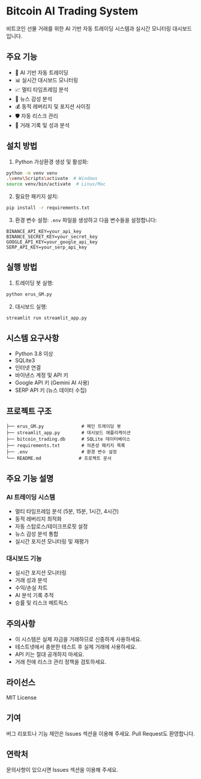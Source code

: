 # Bitcoin AI Trading System

비트코인 선물 거래를 위한 AI 기반 자동 트레이딩 시스템과 실시간 모니터링 대시보드입니다.

## 주요 기능

- 🤖 AI 기반 자동 트레이딩
- 📊 실시간 대시보드 모니터링
- 📈 멀티 타임프레임 분석
- 📰 뉴스 감성 분석
- 💰 동적 레버리지 및 포지션 사이징
- 🛡️ 자동 리스크 관리
- 📝 거래 기록 및 성과 분석

## 설치 방법

1. Python 가상환경 생성 및 활성화:
```bash
python -m venv venv
.\venv\Scripts\activate  # Windows
source venv/bin/activate  # Linux/Mac
```

2. 필요한 패키지 설치:
```bash
pip install -r requirements.txt
```

3. 환경 변수 설정:
`.env` 파일을 생성하고 다음 변수들을 설정합니다:
```
BINANCE_API_KEY=your_api_key
BINANCE_SECRET_KEY=your_secret_key
GOOGLE_API_KEY=your_google_api_key
SERP_API_KEY=your_serp_api_key
```

## 실행 방법

1. 트레이딩 봇 실행:
```bash
python erus_GM.py
```

2. 대시보드 실행:
```bash
streamlit run streamlit_app.py
```

## 시스템 요구사항

- Python 3.8 이상
- SQLite3
- 인터넷 연결
- 바이낸스 계정 및 API 키
- Google API 키 (Gemini AI 사용)
- SERP API 키 (뉴스 데이터 수집)

## 프로젝트 구조

```
├── erus_GM.py              # 메인 트레이딩 봇
├── streamlit_app.py        # 대시보드 애플리케이션
├── bitcoin_trading.db      # SQLite 데이터베이스
├── requirements.txt        # 의존성 패키지 목록
├── .env                    # 환경 변수 설정
└── README.md              # 프로젝트 문서
```

## 주요 기능 설명

### AI 트레이딩 시스템
- 멀티 타임프레임 분석 (5분, 15분, 1시간, 4시간)
- 동적 레버리지 최적화
- 자동 스탑로스/테이크프로핏 설정
- 뉴스 감성 분석 통합
- 실시간 포지션 모니터링 및 재평가

### 대시보드 기능
- 실시간 포지션 모니터링
- 거래 성과 분석
- 수익/손실 차트
- AI 분석 기록 추적
- 승률 및 리스크 메트릭스

## 주의사항

- 이 시스템은 실제 자금을 거래하므로 신중하게 사용하세요.
- 테스트넷에서 충분한 테스트 후 실제 거래에 사용하세요.
- API 키는 절대 공개하지 마세요.
- 거래 전에 리스크 관리 정책을 검토하세요.

## 라이선스

MIT License

## 기여

버그 리포트나 기능 제안은 Issues 섹션을 이용해 주세요.
Pull Request도 환영합니다.

## 연락처

문의사항이 있으시면 Issues 섹션을 이용해 주세요. 